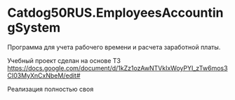 # Catdog50RUS.EmployeesAccountingSystem

Программа для учета рабочего времени и расчета заработной платы.

Учебный проект сделан на основе ТЗ https://docs.google.com/document/d/1kZz1ozAwNTVkIxWoyPYI_zTw6mos3CI03MyXnCxNbeM/edit#

Реализация полностью своя
